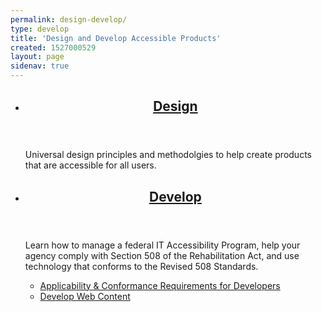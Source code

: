 ```yaml
---
permalink: design-develop/
type: develop
title: 'Design and Develop Accessible Products'
created: 1527000529
layout: page
sidenav: true
---
```



<section class="usa-section">
<ul class="usa-card-group">
  <li class="tablet:grid-col-6 usa-card">
    <div class="usa-card__container radius-md">
      <header class="usa-card__header">
        <h2 class="usa-card__heading font-family-sans"><a href="{{site.baseurl}}/design-develop/universal-design">Design</a></h2>
      </header>
      <div class="usa-card__body">
        <p>Universal design principles and methodolgies to help create products that are accessible for all users.</p>
      </div>  
    </div>
  </li>
  <li class="tablet:grid-col-6 usa-card">
    <div class="usa-card__container radius-md">
      <header class="usa-card__header">
        <h2 class="usa-card__heading font-family-sans"><a href="{{site.baseurl}}/design-develop/software-websites">Develop</a></h2>
      </header>
      <div class="usa-card__body">
        <p>Learn how to manage a federal IT Accessibility Program, help your agency comply with Section 508 of the Rehabilitation Act, and use technology that conforms to the Revised 508 Standards.</p>
        <ul class="add-list-reset">
          <li><a href="{{site.baseurl}}/design-develop/applicability-conformance">Applicability & Conformance Requirements for Developers</a></li>
          <li><a href="{{site.baseurl}}/design-develop/web-content/">Develop Web Content</a></li>
        </ul>
      </div>
    </div>
  </li>
</ul>
</section>